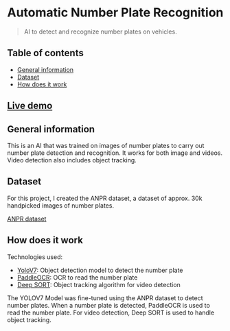 # Automatic Number Plate Recognition

> AI to detect and recognize number plates on vehicles.

## Table of contents

- [General information](#general-information)
- [Dataset](#dataset)
- [How does it work](#how-does-it-work)

## [Live demo](https://itsyoboieltr.github.io/anpr-ai/)

## General information

This is an AI that was trained on images of number plates to carry out number plate detection and recognition. It works for both image and videos. Video detection also includes object tracking.

## Dataset

For this project, I created the ANPR dataset, a dataset of approx. 30k handpicked images of number plates.

[ANPR dataset](https://archive.org/details/anpr-dataset)

## How does it work

Technologies used:

- [YoloV7](https://github.com/WongKinYiu/yolov7): Object detection model to detect the number plate
- [PaddleOCR](https://github.com/PaddlePaddle/PaddleOCR): OCR to read the number plate
- [Deep SORT](https://github.com/levan92/deep_sort_realtime): Object tracking algorithm for video detection

The YOLOV7 Model was fine-tuned using the ANPR dataset to detect number plates. When a number plate is detected, PaddleOCR is used to read the number plate. For video detection, Deep SORT is used to handle object tracking.

